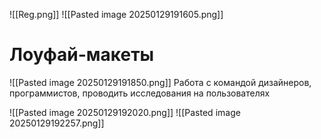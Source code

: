 ![[Reg.png]]
![[Pasted image 20250129191605.png]]
# Лоуфай-макеты
![[Pasted image 20250129191850.png]]
Работа с командой дизайнеров, программистов, проводить исследования на пользователях

![[Pasted image 20250129192020.png]]
![[Pasted image 20250129192257.png]]
